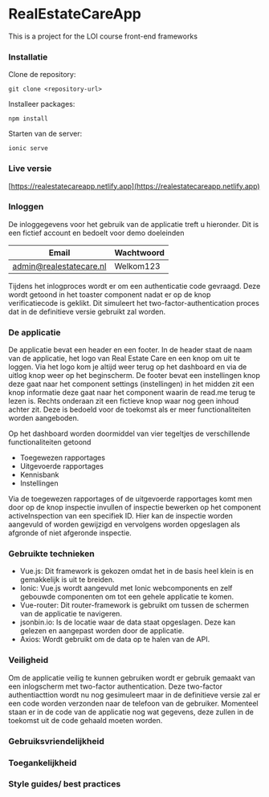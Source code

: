 # RealEstateCareApp
This is a project for the LOI course front-end frameworks

### Installatie
Clone de repository:

    git clone <repository-url>

Installeer packages:

    npm install

Starten van de server:

    ionic serve

### Live versie
[https://realestatecareapp.netlify.app](https://realestatecareapp.netlify.app)

### Inloggen
De inloggegevens voor het gebruik van de applicatie treft u hieronder. Dit is een fictief account en bedoelt voor demo doeleinden

| Email                 | Wachtwoord   |
|-----------------------|--------------|
| admin@realestatecare.nl | Welkom123  |


Tijdens het inlogproces wordt er om een authenticatie code gevraagd. Deze wordt getoond in het toaster component nadat er op de knop verificatiecode is geklikt. Dit simuleert het two-factor-authentication proces dat in de definitieve versie gebruikt zal worden.

### De applicatie
De applicatie bevat een header en een footer. In de header staat de naam van de applicatie, het logo van Real Estate Care en een knop om uit te loggen. Via het logo kom je altijd weer terug op het dashboard en via de uitlog knop weer op het beginscherm. De footer bevat een instellingen knop deze gaat naar het component settings (instellingen) in het midden zit een knop informatie deze gaat naar het component waarin de read.me terug te lezen is. Rechts onderaan zit een fictieve knop waar nog geen inhoud achter zit. Deze is bedoeld voor de toekomst als er meer functionaliteiten worden aangeboden.

Op het dashboard worden doormiddel van vier tegeltjes de verschillende functionaliteiten getoond
- Toegewezen rapportages
- Uitgevoerde rapportages
- Kennisbank
- Instellingen

Via de toegewezen rapportages of de uitgevoerde rapportages komt men door op de knop inspectie invullen of inspectie bewerken op het component activeInspection van een specifiek ID. Hier kan de inspectie worden aangevuld of worden gewijzigd en vervolgens worden opgeslagen als afgronde of niet afgeronde inspectie. 

### Gebruikte technieken
- Vue.js: Dit framework is gekozen omdat het in de basis heel klein is en gemakkelijk is uit te breiden. 
- Ionic: Vue.js wordt aangevuld met Ionic webcomponents en zelf gebouwde componenten om tot een gehele applicatie te komen.   
- Vue-router: Dit router-framework is gebruikt om tussen de schermen van de applicatie te navigeren.
- jsonbin.io: Is de locatie waar de data staat opgeslagen. Deze kan gelezen en aangepast worden door de applicatie.
- Axios: Wordt gebruikt om de data op te halen van de API.

### Veiligheid
Om de applicatie veilig te kunnen gebruiken wordt er gebruik gemaakt van een inlogscherm met two-factor authentication. Deze two-factor authentiacttion wordt nu nog gesimuleert maar in de definitieve versie zal er een code worden verzonden naar de telefoon van de gebruiker. Momenteel staan er in de code van de applicatie nog wat gegevens, deze zullen in de toekomst uit de code gehaald moeten worden. 

### Gebruiksvriendelijkheid


### Toegankelijkheid

### Style guides/ best practices








